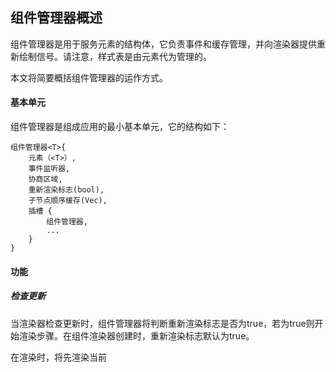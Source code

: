 ## 组件管理器概述

组件管理器是用于服务元素的结构体，它负责事件和缓存管理，并向渲染器提供重新绘制信号。请注意，样式表是由元素代为管理的。

本文将简要概括组件管理器的运作方式。

#### 基本单元
组件管理器是组成应用的最小基本单元，它的结构如下：

```
组件管理器<T>{
    元素（<T>）,
    事件监听器,
    协商区域,
    重新渲染标志(bool),
    子节点顺序缓存(Vec),
    插槽 {
        组件管理器,
        ...
    }
}
```

#### 功能

##### 检查更新
当渲染器检查更新时，组件管理器将判断重新渲染标志是否为true，若为true则开始渲染步骤。在组件渲染器创建时，重新渲染标志默认为true。

在渲染时，将先渲染当前